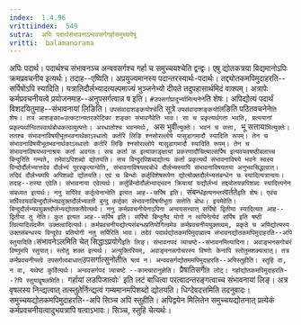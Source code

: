 ```yaml
---
index:  1.4.96
vrittiindex:  549
sutra:  अपिः पदार्थसंभावनाऽन्ववसर्गगर्हासमुच्चयेषु
vritti:  balamanorama 
---
```


अपिः पदार्थ। पदार्थश्च संभावनञ्च अन्ववसर्गश्च गर्हा च समुच्चयश्चेति द्वन्द्वः। एषु द्योतकत्रया विद्यमानोऽपिः क्रमप्रवचनीय इत्यर्थः। तदाह--एष्विति। अप्रयुज्यमानस्य पदान्तरस्यार्थः-पदार्थः। तद्द्योतकमपिमुदाहरति--सर्पिषोऽपि स्यादिति। यत्रातिदौर्लभ्यादत्यल्पमाज्यं भुञ्जनेभ्यो दीयते तदुपहासार्थमिदं वाक्यम्। अत्रापेः कर्मप्रवचनीयत्वे प्रयोजनमाह--अनुपसर्गत्वान्न ष इति। `#उपसर्गाप्रादुर्भ्यामित्यनेने`ति शेषः। अपिद्योत्यं पदार्थं विशदयितुमाह--संभावनायां लिङिति। `उपसंवादाशङ्कयोश्चे`ति सूत्रे `उपसंवादाशङ्कयोर्लि`ङिति पठितवचनेने`ति शेषः। तत्र आशङ्का=उत्कटान्यतरकोटिका शङ्का संभावनैवेति भावः। सा च प्रकृत्यर्थगता भवति, प्रत्ययानां प्रकृत्यर्थान्वितस्वार्थबोधकत्वव्युत्पत्तेः। अस्धातोश्च भवनमर्थः, `अस भुवी`त्युक्तेः। भवनं च सत्ता, `भू सत्ताया`मित्युक्तेः। ततश्च संभावनाविषयीभूतभवनार्थकाऽस्धातोः कर्तरि लिङि श्नसोरल्लोपे यासुडागमादौ स्यादिति रूपम्। तेन च संभावनाविषयीभूतभवनार्थकाऽस्धातोः कर्तरि लिङि श्नसोरल्लोपे यासुडागमादौ स्यादिति रूपम्। तेन च संभावनाविषयभवनाश्रयः कर्ता अवगतः। सच कर्ता क इत्याकाङ्क्षायां प्रकरणादौचित्यात्सर्पिष इत्यवयवषष्ठीबलाच्च बिन्दुरिति गम्यते, तमेवाऽपिशब्दो द्योतयति। सच विन्दुरपिशब्दद्योत्यः कर्ता प्रकृत्यर्थे संभावनाविषये भवने स्वस्य विन्दोर्दौर्लभ्यात्तदेव दौर्लभ्यं पुरस्कृत्यान्वेति, संभावनाविषयत्वबोधे दौर्लभ्यस्यापि संभावनाविषयतया अनुभवसिद्धत्वात्। तदिदं दौर्लभ्यमपि अपिशब्दो द्योतयति। एवं च बिन्धोः कर्तृविशेषरूपेण द्योत्योक्तदौर्लभ्यसंबन्धेन च स्यादित्यत्रान्वयः। तदाह--तस्या एवेति। संभावनाया एवेत्यर्थः। कर्तुर्बिन्दोर्दौर्लभ्याद्भवन क्रियायां यद्यौर्लभ्यं तद्द्योतयन्नपिशब्दः स्यादित्यनेन संबध्यत इत्यर्थः। ननु सर्पिरेव कर्तृत्वेनान्वेति इत्यत आह--सर्पिष इति। `संबन्ध` इत्यनन्तरं `वर्तते` इति शेषः। एवंच सर्पिरवयवबिन्दुदौर्लभ्यप्रयुक्तदौर्लभ्यवती बुन्दु कर्तृका संभावनाविषयीभूता सत्तेति बोधः। इयमेवेति। बिन्दुदौर्लभ्यप्रयुक्तदौर्लभ्यद्योतकतैवेत्यर्थः। ननु कर्मप्रवचनीयेनाऽपिना अन्वयसत्त्वात् सर्पिषो द्वितीया स्यादित्यत आह--द्वितीया तु नेति। कुत इत्यत आह--सर्पिष इति। सर्पिषो बिन्दुनैव योगो न त्वपिनेत्येवं सर्पिष इति षष्ठी त्वित्यादिसंदर्भेण उक्तत्वादित्यर्थः। कर्मप्रवचनीयद्योत्यसंबन्धप्रतियोगित्वमेव कर्मप्रवचनीययुक्तत्वम्, प्रकृते च अपिद्योत्यस्य उक्तसंबन्धस्य विन्दुरेव प्रतियोगी नतु सर्पिरिति भावः। तदेवं पदार्थद्योतकमपिमुदाह्मत्य संभावनद्योतकमपिमुदाहरति--अपि स्तुयादिति। `संभावनेऽलमिति चेत् सिद्धाऽप्रयोगे` इति लिङ्। संभावनपदं व्याचष्टे--संभावनमित्यादिना। अवाङ्भनसगोचरं विष्णुमपि स्तुयात्। स्तोतु शक्त इत्यर्थः। अत्युक्तिरियम्, अवाङ्मनसगोचरस्य विष्णोः केनापि स्तोतुमशक्यत्वात्। तत्र कर्मप्रवचनीयत्वे उपसर्गत्वबाधात् `उपसर्गात्सुनोती`ति षत्वं न। अन्ववसर्गद्योतममपिमुदाहरति--अपिस्तुहीति। स्तुहि वा, न वा, यथेष्टं कुर्वित्यर्थः। अन्ववसर्गपदं व्याचष्टे --कामचारानुज्ञेति। `प्रैषातिसर्गे`ति लोट्। गर्हाद्योतकमपिमुदाहरति--?पि स्तुयाद्वृषलमिति। `गर्हायां लडपिजात्वोः` इति लटं बाधित्वा परत्वादन्तरङ्गत्वाच्च संभावनायां लिङ्। अत्र वृषलस्य निन्द्यत्वात् तत्स्तुतेर्निन्द्यत्वं गम्यमानमपिशब्दो द्योतयति। धिग्देवदत्तमिति तदनुवादः। समुच्चयद्योतकमपिमुदाहरति--अपि सिञ्च अपि स्तुहीति। अपिद्वयेन मिलितेन समुच्चयद्योतनात् प्रत्येकं कर्मप्रवचनीयत्वादुभयत्रापि षत्वाऽभावः। सिञ्च, स्तुहि चेत्यर्थः।

